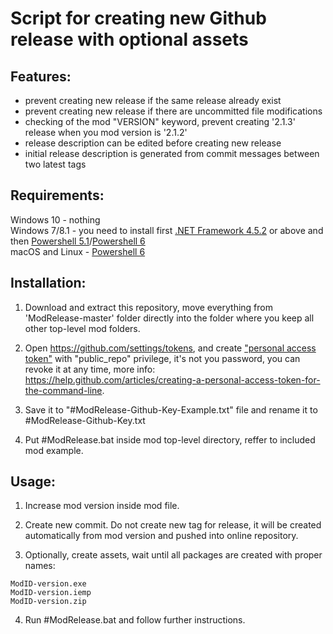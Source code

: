 # Script for creating new Github release with optional assets

## Features:
- prevent creating new release if the same release already exist
- prevent creating new release if there are uncommitted file modifications
- checking of the mod "VERSION" keyword, prevent creating '2.1.3' release when you mod version is '2.1.2'
- release description can be edited before creating new release
- initial release description is generated from commit messages between two latest tags

## Requirements:
Windows 10 - nothing  
Windows 7/8.1 - you need to install first [.NET Framework 4.5.2](https://www.microsoft.com/net/download/dotnet-framework-runtime) or above and then [Powershell 5.1](https://docs.microsoft.com/en-us/powershell/wmf/5.1/install-configure)/[Powershell 6](https://github.com/PowerShell/PowerShell/releases/latest)  
macOS and Linux - [Powershell 6](https://github.com/PowerShell/PowerShell/releases/latest) 

## Installation:

1. Download and extract this repository, move everything from 'ModRelease-master' folder directly into the folder where you keep all other top-level mod folders.

1. Open <https://github.com/settings/tokens>, and create ["personal access token"](https://github.com/settings/tokens/new) with "public_repo" privilege, it's not you password, you can revoke it at any time, more info: <https://help.github.com/articles/creating-a-personal-access-token-for-the-command-line>.

1. Save it to "#ModRelease-Github-Key-Example.txt" file and rename it to #ModRelease-Github-Key.txt

1. Put #ModRelease.bat inside mod top-level directory, reffer to included mod example.

## Usage:
1. Increase mod version inside mod file.

2. Create new commit. Do not create new tag for release, it will be created automatically from mod version and pushed into online repository.

3. Optionally, create assets, wait until all packages are created with proper names:

```code
ModID-version.exe
ModID-version.iemp
ModID-version.zip
```

4. Run #ModRelease.bat and follow further instructions.

